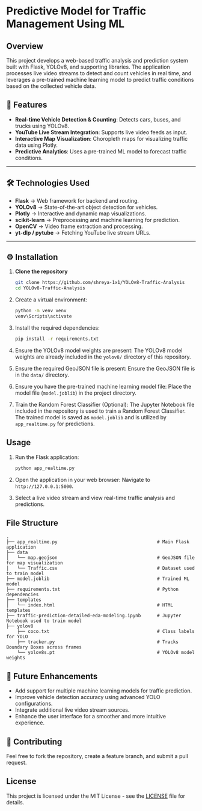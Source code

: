 # Predictive Model for Traffic Management  Using ML
## Overview
This project develops a web-based traffic analysis and prediction system built with Flask, YOLOv8, and supporting libraries. The application processes live video streams to detect and count vehicles in real time, and leverages a pre-trained machine learning model to predict traffic conditions based on the collected vehicle data.

## 🚦 Features
- **Real-time Vehicle Detection & Counting**: Detects cars, buses, and trucks using YOLOv8.  
- **YouTube Live Stream Integration**: Supports live video feeds as input.  
- **Interactive Map Visualization**: Choropleth maps for visualizing traffic data using Plotly.  
- **Predictive Analytics**: Uses a pre-trained ML model to forecast traffic conditions.  

---

## 🛠 Technologies Used
- **Flask** → Web framework for backend and routing.  
- **YOLOv8** → State-of-the-art object detection for vehicles.  
- **Plotly** → Interactive and dynamic map visualizations.  
- **scikit-learn** → Preprocessing and machine learning for prediction.  
- **OpenCV** → Video frame extraction and processing.  
- **yt-dlp / pytube** → Fetching YouTube live stream URLs.  

---

## ⚙️ Installation  

1. **Clone the repository**  
   ```bash
   git clone https://github.com/shreya-1x1/YOLOv8-Traffic-Analysis
   cd YOLOv8-Traffic-Analysis
   
2. Create a virtual environment:
   ```bash
   python -m venv venv
   venv\Scripts\activate
   ```
   
3. Install the required dependencies:
   ```bash
   pip install -r requirements.txt
   ```

4. Ensure the YOLOv8 model weights are present:
   The YOLOv8 model weights are already included in the `yolov8/` directory of this repository.

5. Ensure the required GeoJSON file is present:
   Ensure the GeoJSON file is in the `data/` directory.

6. Ensure you have the pre-trained machine learning model file:
   Place the model file (`model.joblib`) in the project directory.

7. Train the Random Forest Classifier (Optional):
   The Jupyter Notebook file included in the repository is used to train a Random Forest Classifier. The trained model is saved as `model.joblib` and is utilized by `app_realtime.py` for predictions.


## Usage

1. Run the Flask application:
   ```bash
   python app_realtime.py
   ```

2. Open the application in your web browser:
   Navigate to `http://127.0.0.1:5000`.

3. Select a live video stream and view real-time traffic analysis and predictions.

## File Structure
```
.
├── app_realtime.py                                     # Main Flask application
├── data
│   └── map.geojson                                     # GeoJSON file for map visualization
│   └── Traffic.csv                                     # Dataset used to train model
├── model.joblib                                        # Trained ML model
├── requirements.txt                                    # Python dependencies
├── templates
│   └── index.html                                      # HTML templates
├── traffic-prediction-detailed-eda-modeling.ipynb      # Jupyter Notebook used to train model
├── yolov8
    ├── coco.txt                                        # Class labels for YOLO
    ├── tracker.py                                      # Tracks Boundary Boxes across frames
    └── yolov8s.pt                                      # YOLOv8 model weights
```


## 🚀 Future Enhancements
- Add support for multiple machine learning models for traffic prediction.  
- Improve vehicle detection accuracy using advanced YOLO configurations.  
- Integrate additional live video stream sources.  
- Enhance the user interface for a smoother and more intuitive experience.  

## 🤝 Contributing
Feel free to fork the repository, create a feature branch, and submit a pull request.


## License
This project is licensed under the MIT License - see the [LICENSE](LICENSE) file for details.


